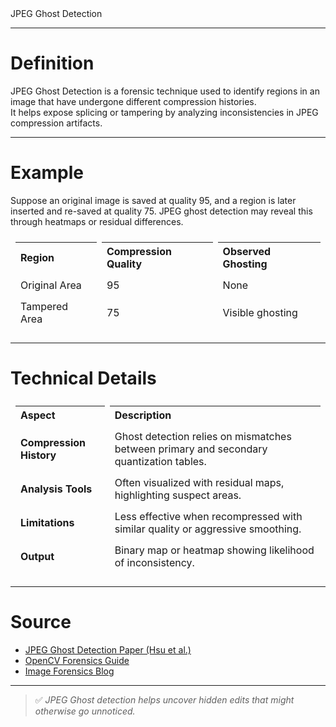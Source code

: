 <div class="text-4xl font-bold text-black p-6 rounded mb-8">
  JPEG Ghost Detection
</div>

---

# Definition

JPEG Ghost Detection is a forensic technique used to identify regions in an image that have undergone different compression histories.  
It helps expose splicing or tampering by analyzing inconsistencies in JPEG compression artifacts.

---

# Example

Suppose an original image is saved at quality 95, and a region is later inserted and re-saved at quality 75. JPEG ghost detection may reveal this through heatmaps or residual differences.

<table style="width:100%; border-collapse: separate; border-spacing: 0.5em;">
  <tr>
    <th align="left">Region</th>
    <th align="left">Compression Quality</th>
    <th align="left">Observed Ghosting</th>
  </tr>
  <tr>
    <td>Original Area</td>
    <td>95</td>
    <td>None</td>
  </tr>
  <tr>
    <td>Tampered Area</td>
    <td>75</td>
    <td>Visible ghosting</td>
  </tr>
</table>

---

# Technical Details

<table style="width:100%; border-collapse: separate; border-spacing: 0.5em;">
  <tr>
    <th align="left">Aspect</th>
    <th align="left">Description</th>
  </tr>
  <tr>
    <td><strong>Compression History</strong></td>
    <td>Ghost detection relies on mismatches between primary and secondary quantization tables.</td>
  </tr>
  <tr>
    <td><strong>Analysis Tools</strong></td>
    <td>Often visualized with residual maps, highlighting suspect areas.</td>
  </tr>
  <tr>
    <td><strong>Limitations</strong></td>
    <td>Less effective when recompressed with similar quality or aggressive smoothing.</td>
  </tr>
  <tr>
    <td><strong>Output</strong></td>
    <td>Binary map or heatmap showing likelihood of inconsistency.</td>
  </tr>
</table>

---

# Source

- [JPEG Ghost Detection Paper (Hsu et al.)](https://www.cs.dartmouth.edu/farid/publications/hsu06b.pdf)
- [OpenCV Forensics Guide](https://docs.opencv.org/)
- [Image Forensics Blog](https://www.imageforensics.org/techniques/jpeg-ghost/)

---

> ✅ *JPEG Ghost detection helps uncover hidden edits that might otherwise go unnoticed.*
